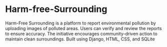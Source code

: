 # Harm-free-Surrounding
Harm-Free Surrounding is a platform to report environmental pollution by uploading images of polluted areas. Users can verify and review the reports to ensure accuracy. The initiative encourages community-driven action to maintain clean surroundings. Built using Django, HTML, CSS, and SQLite

